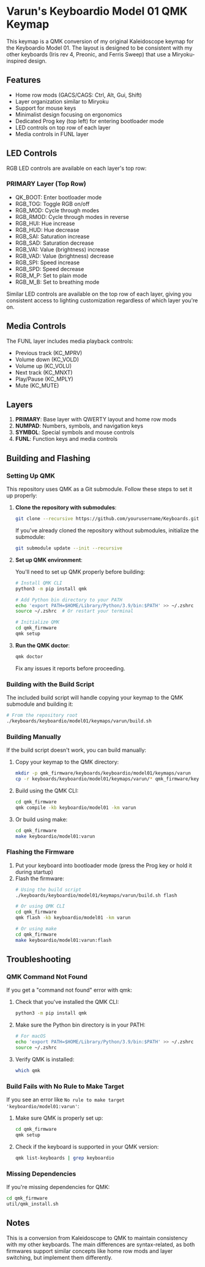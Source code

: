 # Varun's Keyboardio Model 01 QMK Keymap

This keymap is a QMK conversion of my original Kaleidoscope keymap for the Keyboardio Model 01. The layout is designed to be consistent with my other keyboards (Iris rev 4, Preonic, and Ferris Sweep) that use a Miryoku-inspired design.

## Features

- Home row mods (GACS/CAGS: Ctrl, Alt, Gui, Shift)
- Layer organization similar to Miryoku
- Support for mouse keys
- Minimalist design focusing on ergonomics
- Dedicated Prog key (top left) for entering bootloader mode
- LED controls on top row of each layer
- Media controls in FUNL layer

## LED Controls

RGB LED controls are available on each layer's top row:

### PRIMARY Layer (Top Row)
- QK_BOOT: Enter bootloader mode
- RGB_TOG: Toggle RGB on/off
- RGB_MOD: Cycle through modes
- RGB_RMOD: Cycle through modes in reverse
- RGB_HUI: Hue increase
- RGB_HUD: Hue decrease
- RGB_SAI: Saturation increase
- RGB_SAD: Saturation decrease
- RGB_VAI: Value (brightness) increase
- RGB_VAD: Value (brightness) decrease
- RGB_SPI: Speed increase
- RGB_SPD: Speed decrease
- RGB_M_P: Set to plain mode
- RGB_M_B: Set to breathing mode

Similar LED controls are available on the top row of each layer, giving you consistent access to lighting customization regardless of which layer you're on.

## Media Controls

The FUNL layer includes media playback controls:
- Previous track (KC_MPRV)
- Volume down (KC_VOLD)
- Volume up (KC_VOLU)
- Next track (KC_MNXT)
- Play/Pause (KC_MPLY)
- Mute (KC_MUTE)

## Layers

1. **PRIMARY**: Base layer with QWERTY layout and home row mods
2. **NUMPAD**: Numbers, symbols, and navigation keys
3. **SYMBOL**: Special symbols and mouse controls
4. **FUNL**: Function keys and media controls

## Building and Flashing

### Setting Up QMK

This repository uses QMK as a Git submodule. Follow these steps to set it up properly:

1. **Clone the repository with submodules**:
   ```bash
   git clone --recursive https://github.com/yourusername/Keyboards.git
   ```

   If you've already cloned the repository without submodules, initialize the submodule:
   ```bash
   git submodule update --init --recursive
   ```

2. **Set up QMK environment**:

   You'll need to set up QMK properly before building:
   ```bash
   # Install QMK CLI
   python3 -m pip install qmk
   
   # Add Python bin directory to your PATH
   echo 'export PATH=$HOME/Library/Python/3.9/bin:$PATH' >> ~/.zshrc
   source ~/.zshrc  # Or restart your terminal
   
   # Initialize QMK
   cd qmk_firmware
   qmk setup
   ```

3. **Run the QMK doctor**:
   ```bash
   qmk doctor
   ```
   
   Fix any issues it reports before proceeding.

### Building with the Build Script

The included build script will handle copying your keymap to the QMK submodule and building it:

```bash
# From the repository root
./keyboards/keyboardio/model01/keymaps/varun/build.sh
```

### Building Manually

If the build script doesn't work, you can build manually:

1. Copy your keymap to the QMK directory:
   ```bash
   mkdir -p qmk_firmware/keyboards/keyboardio/model01/keymaps/varun
   cp -r keyboards/keyboardio/model01/keymaps/varun/* qmk_firmware/keyboards/keyboardio/model01/keymaps/varun/
   ```

2. Build using the QMK CLI:
   ```bash
   cd qmk_firmware
   qmk compile -kb keyboardio/model01 -km varun
   ```

3. Or build using make:
   ```bash
   cd qmk_firmware
   make keyboardio/model01:varun
   ```

### Flashing the Firmware

1. Put your keyboard into bootloader mode (press the Prog key or hold it during startup)
2. Flash the firmware:
   ```bash
   # Using the build script
   ./keyboards/keyboardio/model01/keymaps/varun/build.sh flash
   
   # Or using QMK CLI
   cd qmk_firmware
   qmk flash -kb keyboardio/model01 -km varun
   
   # Or using make
   cd qmk_firmware
   make keyboardio/model01:varun:flash
   ```

## Troubleshooting

### QMK Command Not Found

If you get a "command not found" error with qmk:

1. Check that you've installed the QMK CLI:
   ```bash
   python3 -m pip install qmk
   ```

2. Make sure the Python bin directory is in your PATH:
   ```bash
   # For macOS
   echo 'export PATH=$HOME/Library/Python/3.9/bin:$PATH' >> ~/.zshrc
   source ~/.zshrc
   ```

3. Verify QMK is installed:
   ```bash
   which qmk
   ```

### Build Fails with No Rule to Make Target

If you see an error like `No rule to make target 'keyboardio/model01:varun'`:

1. Make sure QMK is properly set up:
   ```bash
   cd qmk_firmware
   qmk setup
   ```

2. Check if the keyboard is supported in your QMK version:
   ```bash
   qmk list-keyboards | grep keyboardio
   ```

### Missing Dependencies

If you're missing dependencies for QMK:

```bash
cd qmk_firmware
util/qmk_install.sh
```

## Notes

This is a conversion from Kaleidoscope to QMK to maintain consistency with my other keyboards. The main differences are syntax-related, as both firmwares support similar concepts like home row mods and layer switching, but implement them differently. 